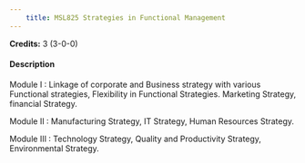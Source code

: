```yaml
---
    title: MSL825 Strategies in Functional Management
---
```

**Credits:** 3 (3-0-0)



#### Description 
Module I : Linkage of corporate and Business strategy with various Functional strategies, Flexibility in Functional Strategies. Marketing Strategy, financial Strategy.

Module II : Manufacturing Strategy, IT Strategy, Human Resources Strategy.

Module III : Technology Strategy, Quality and Productivity Strategy, Environmental Strategy.
